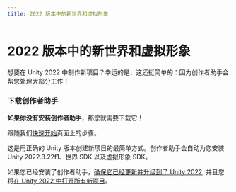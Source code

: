 ```yaml
---
title: 2022 版本中的新世界和虚拟形象
---
```


# 2022 版本中的新世界和虚拟形象

想要在 Unity 2022 中制作新项目？幸运的是，这还挺简单的：因为创作者助手会帮您处理大部分工作！

### 下载创作者助手
**如果你没有安装创作者助手**，那您就需要下载它！

跟随我们[快速开始](/sdk/)页面上的步骤。

这是用正确的 Unity 版本创建新项目的最简单方式。创作者助手会自动为您安装 Unity 2022.3.22f1、世界 SDK 以及虚拟形象 SDK。

如果您已经安装了创作者助手，[确保它已经更新并升级到了 Unity 2022](unity-2022.md#使用创作者助手), 并且您将[在 Unity 2022 中打开所有新项目](unity-2022.md#管理多个-unity-版本)。